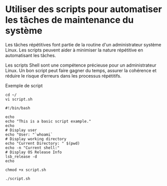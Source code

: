 # Utiliser des scripts pour automatiser les tâches de maintenance du système

Les tâches répétitives font partie de la routine d'un administrateur système Linux. Les scripts peuvent aider à minimiser la nature répétitive en automatisant les tâches.

Les scripts Shell sont une compétence précieuse pour un administrateur Linux. Un bon script peut faire gagner du temps, assurer la cohérence et réduire le risque d’erreurs dans les processus répétitifs.

Exemple de script

```
cd ~/
vi script.sh
```

```
#!/bin/bash

echo
echo "This is a basic script example."
echo
# Display user
echo "User: "`whoami`
# Display working directory
echo "Current Directory: " $(pwd)
echo -n "Current shell:"
# Display OS Release Info
lsb_release -d
echo
```

```
chmod +x script.sh
```

```
./script.sh
```